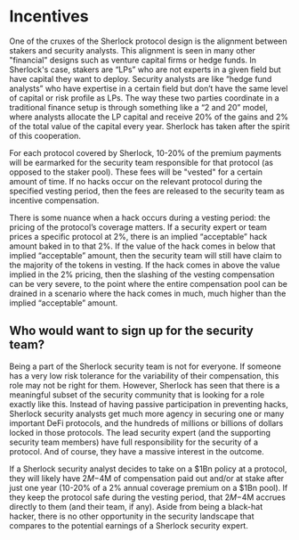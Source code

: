 # Incentives

One of the cruxes of the Sherlock protocol design is the alignment between stakers and security analysts. This alignment is seen in many other "financial" designs such as venture capital firms or hedge funds. In Sherlock's case, stakers are “LPs” who are not experts in a given field but have capital they want to deploy. Security analysts are like “hedge fund analysts” who have expertise in a certain field but don’t have the same level of capital or risk profile as LPs. The way these two parties coordinate in a traditional finance setup is through something like a “2 and 20” model, where analysts allocate the LP capital and receive 20% of the gains and 2% of the total value of the capital every year. Sherlock has taken after the spirit of this cooperation.

For each protocol covered by Sherlock, 10-20% of the premium payments will be earmarked for the security team responsible for that protocol \(as opposed to the staker pool\). These fees will be "vested" for a certain amount of time. If no hacks occur on the relevant protocol during the specified vesting period, then the fees are released to the security team as incentive compensation.

There is some nuance when a hack occurs during a vesting period: the pricing of the protocol’s coverage matters. If a security expert or team prices a specific protocol at 2%, there is an implied “acceptable” hack amount baked in to that 2%. If the value of the hack comes in below that implied “acceptable” amount, then the security team will still have claim to the majority of the tokens in vesting. If the hack comes in above the value implied in the 2% pricing, then the slashing of the vesting compensation can be very severe, to the point where the entire compensation pool can be drained in a scenario where the hack comes in much, much higher than the implied “acceptable” amount.

## Who would want to sign up for the security team?

Being a part of the Sherlock security team is not for everyone. If someone has a very low risk tolerance for the variability of their compensation, this role may not be right for them. However, Sherlock has seen that there is a meaningful subset of the security community that is looking for a role exactly like this. Instead of having passive participation in preventing hacks, Sherlock security analysts get much more agency in securing one or many important DeFi protocols, and the hundreds of millions or billions of dollars locked in those protocols. The lead security expert \(and the supporting security team members\) have full responsibility for the security of a protocol. And of course, they have a massive interest in the outcome.

If a Sherlock security analyst decides to take on a $1Bn policy at a protocol, they will likely have $2M-$4M of compensation paid out and/or at stake after just one year \(10-20% of a 2% annual coverage premium on a $1Bn pool\). If they keep the protocol safe during the vesting period, that $2M-$4M accrues directly to them \(and their team, if any\). Aside from being a black-hat hacker, there is no other opportunity in the security landscape that compares to the potential earnings of a Sherlock security expert.
